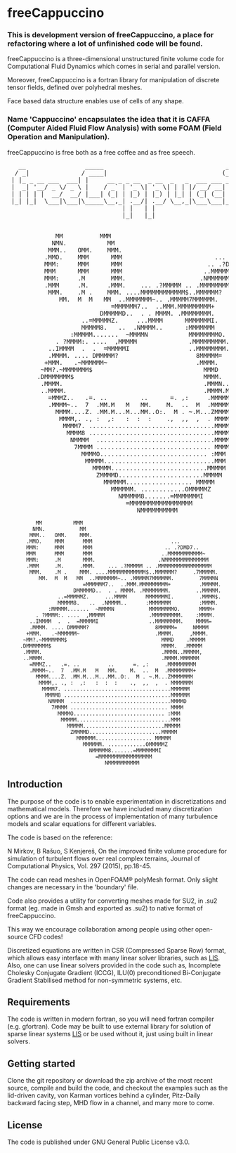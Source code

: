 # freeCappuccino

### This is development version of freeCappuccino, a place for refactoring where a lot of unfinished code will be found.

freeCappuccino is a three-dimensional unstructured finite volume code for Computational Fluid Dynamics which comes in serial and parallel version.

Moreover, freeCappuccino is a fortran library for manipulation of discrete tensor fields, defined over polyhedral meshes.

Face based data structure enables use of cells of any shape.

### Name 'Cappuccino' encapsulates the idea that it is CAFFA (Computer Aided Fluid Flow Analysis) with some FOAM (Field Operation and Manipulation).

freeCappuccino is free both as a free coffee and as free speech.

<pre>
   __                _____                                 _               
  / _|              / ____|                               (_)              
 | |_ _ __ ___  ___| |     __ _ _ __  _ __  _   _  ___ ___ _ _ __   ___    
 |  _| '__/ _ \/ _ \ |    / _` | '_ \| '_ \| | | |/ __/ __| | '_ \ / _ \   
 | | | | |  __/  __/ |___| (_| | |_) | |_) | |_| | (_| (__| | | | | (_) |  
 |_| |_|  \___|\___|\_____\__,_| .__/| .__/ \__,_|\___\___|_|_| |_|\___/   
                               | |   | |                                   
                               |_|   |_|                                   
 
 
             MM          MMM
            NMN.           MM
           MMM..   OMM.    MMM.
          .MMO.    MMM      MMM                         ...
          MMM:     MMM      MMM                       .. .?DMD7..
          MMM      MMM      MMM                      ..MMMMMMMMMMM~
          MMM:     .M       MMM.                    .NMMMMMMMMMMMMMM
          .MMM     .M.     .MMM.    ... .?MMMMM .. .MMMMMMMMMMMMMMMMM
           MMM.    .M .    MMM. ....MMMMMMMMMMMM$..MMMMMM?     .7MMMMM.
              MM.  M  M   MM  ..MMMMMMM~.. .MMMMM7MMMMMM.        7MMMMN
                            =MMMMMM7..  ..MMM.MMMMMMMMM+         .MMMMM.
                         DMMMMMD..  . . MMMM. .MMMMMMMM.        ..MMMMM.
                    ..=MMMMMZ.     ...MMMM      MMMMMMMI.        .MMMM$.
                    MMMMM8.   ..  .NMMMM..      :MMMMMMM         :MMMM.
                 :MMMMM.......  ~MMMMN           MMMMMMMMO.      MMMM+
             . ?MMMM:. ....  ,MMMMM              .MMMMMMMMM.    :MMMM.
           ..IMMMM  .  .  =MMMMMI                ..MMMMMMMM.    MMMM=
           .MMMM. .... DMMMMM?                     8MMMMM=     NMMMM
          +MMM.   .~MMMMMM~                        .MMMM.     ,MMMM.
         ~MM?.~MMMMMMM$                              MMMD    .MMMMM
        .DMMMMMMM$                                   MMMM.  .MMMMM
         .MMMM.                                      .MMMN..MMMMM,
         ..MMMM.                                     .MMMM.MMMMMM
           =MMMZ..   .=. ..         ..      =. ,:     .MMMMMMMMM
           .MMMM~..  7  .MM.M   M   MM.    M.  ..  M  .MMMMMMMM+
             MMMM....Z. .MM.M...M...MM..O:.  M . ~.M...ZMMMMMMM
              MMMM,. ., :  ,:   :  :  :    .,  ,,  ,  . MMMMMMM
               MMMM7. ..................................MMMMMM
                MMMM8 ..................................MMMMMM
                 NMMMM  ................................MMMMD
                  7MMMM ............................... MMMM
                    MMMMO............................. :MMM
                     MMMMM..............................MMM
                       MMMMM..........................MMMMM
                        ZMMMMD.......................MMMMM
                          MMMMMM.................. MMMMM
                            MMMMMM. ............OMMMMMZ
                              NMMMMM8.......=MMMMMMMI
                                =MMMMMMMMMMMMMMMMM
                                   NMMMMMMMMMM
</pre>

                                
                              
             MM          MMM
            NMN.           MM
           MMM..   OMM.    MMM.
          .MMO.    MMM      MMM                         ...
          MMM:     MMM      MMM                       .. .?DMD7..
          MMM      MMM      MMM                      ..MMMMMMMMMMM~
          MMM:     .M       MMM.                    .NMMMMMMMMMMMMMM
          .MMM     .M.     .MMM.    ... .?MMMMM .. .MMMMMMMMMMMMMMMMM
           MMM.    .M .    MMM. ....MMMMMMMMMMMM$..MMMMMM?     .7MMMMM.
              MM.  M  M   MM  ..MMMMMMM~.. .MMMMM7MMMMMM.        7MMMMN
                            =MMMMMM7..  ..MMM.MMMMMMMMM+         .MMMMM.
                         DMMMMMD..  . . MMMM. .MMMMMMMM.        ..MMMMM.
                    ..=MMMMMZ.     ...MMMM      MMMMMMMI.        .MMMM$.
                    MMMMM8.   ..  .NMMMM..      :MMMMMMM         :MMMM.
                 :MMMMM.......  ~MMMMN           MMMMMMMMO.      MMMM+
             . ?MMMM:. ....  ,MMMMM              .MMMMMMMMM.    :MMMM.
           ..IMMMM  .  .  =MMMMMI                ..MMMMMMMM.    MMMM=
           .MMMM. .... DMMMMM?                     8MMMMM=     NMMMM
          +MMM.   .~MMMMMM~                        .MMMM.     ,MMMM.
         ~MM?.~MMMMMMM$                              MMMD    .MMMMM
        .DMMMMMMM$                                   MMMM.  .MMMMM
         .MMMM.                                      .MMMN..MMMMM,
         ..MMMM.                                     .MMMM.MMMMMM
           =MMMZ..   .=. ..         ..      =. ,:     .MMMMMMMMM
           .MMMM~..  7  .MM.M   M   MM.    M.  ..  M  .MMMMMMMM+
             MMMM....Z. .MM.M...M...MM..O:.  M . ~.M...ZMMMMMMM
              MMMM,. ., :  ,:   :  :  :    .,  ,,  ,  . MMMMMMM
               MMMM7. ..................................MMMMMM
                MMMM8 ..................................MMMMMM
                 NMMMM  ................................MMMMD
                  7MMMM ............................... MMMM
                    MMMMO............................. :MMM
                     MMMMM..............................MMM
                       MMMMM..........................MMMMM
                        ZMMMMD.......................MMMMM
                          MMMMMM.................. MMMMM
                            MMMMMM. ............OMMMMMZ
                              NMMMMM8.......=MMMMMMMI
                                =MMMMMMMMMMMMMMMMM
                                   NMMMMMMMMMM

Introduction
------------------
The purpose of the code is to enable experimentation in discretizations and mathematical models. Therefore we have included many discretization options and we are in the process of implementation of many turbulence models and scalar equations for different variables.

The code is based on the reference:

N Mirkov, B Rašuo, S Kenjereš, On the improved finite volume procedure for simulation of turbulent flows over real complex terrains, Journal of Computational Physics, Vol. 297 (2015), pp.18-45.

The code can read meshes in OpenFOAM® polyMesh format. Only slight changes are necessary in the 'boundary' file. 

Code also provides a utility for converting meshes made for SU2, in .su2 format (eg. made in Gmsh and exported as .su2) to native format of freeCappuccino.

This way we encourage collaboration among people using other open-source CFD codes!

Discretized equations are written in CSR (Compressed Sparse Row) format, which allows easy interface with many linear solver libraries, such as [LIS](http://www.ssisc.org/lis/). Also, one can use linear solvers provided in the code such as, Incomplete Cholesky Conjugate Gradient (ICCG), ILU(0) preconditioned Bi-Conjugate Gradient Stabilised method for non-symmetric systems, etc.

Requirements
-----------------
The code is written in modern fortran, so you will need fortran compiler (e.g. gfortran). Code may be built to use external library for solution of sparse linear systems [LIS](http://www.ssisc.org/lis/) or be used without it, just using built in linear solvers.

Getting started
-----------------
Clone the git repository or download the zip archive of the most recent source, compile and build the code, and checkout the examples such as the lid-driven cavity, von Karman vortices behind a cylinder, Pitz-Daily backward facing step, MHD flow in a channel, and many more to come.

License
------------------
The code is published under GNU General Public License v3.0.
